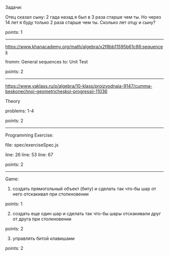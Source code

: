 
Задачи:

Отец сказал сыну:
2 гада назад я был в 3 раза старше чем ты.
Но через 14 лет я буду только 2 раза старше чем ты.
Сколько лет отцу и сыну?

points: 1

--------------------

https://www.khanacademy.org/math/algebra/x2f8bb11595b61c86:sequences

fromm: General sequences
to: 	Unit Test

points: 2

--------------------

https://www.yaklass.ru/p/algebra/10-klass/proizvodnaia-9147/cumma-beskonechnoi-geometricheskoi-progressii-11036

Theory

problems: 1-4

points: 2

--------------------

Programming Exercise:

file: spec/exerciseSpec.js

line: 26
line: 53
line: 67

points: 2


--------------------

Game:

1. создать прямогольный объект (биту) и сделать так что-бы шар от него
отскакивал при столкновении

points: 1

2. создать еще один шар и сделать так что-бы шары отскакивали
друг от друга при столкновении

points: 2

3. управлять битой клавишами

points: 2
